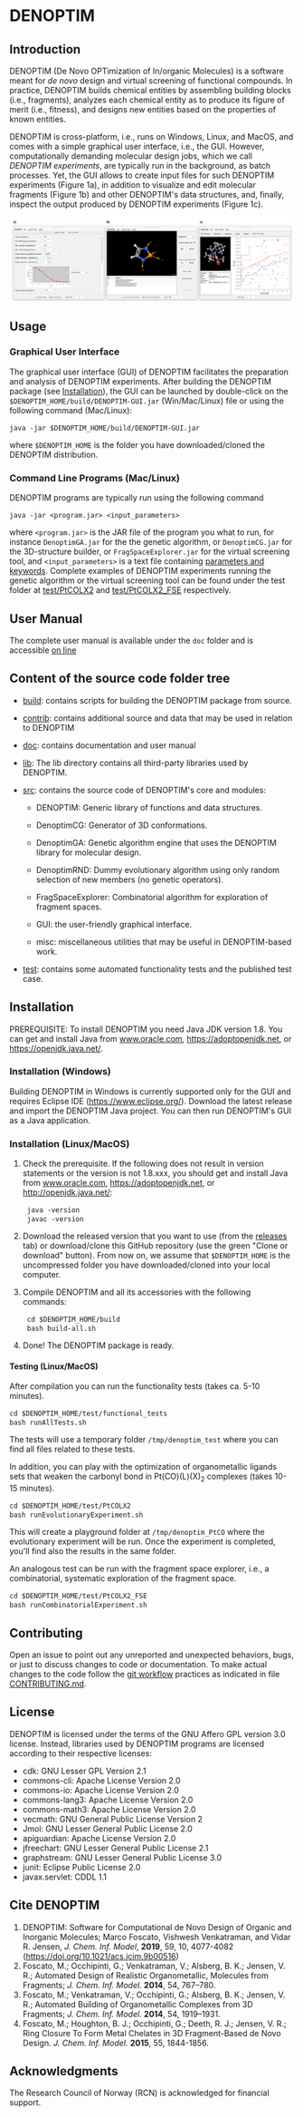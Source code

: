# DENOPTIM
## Introduction
DENOPTIM (De Novo OPTimization of In/organic Molecules) is a software meant for <i>de novo</i> design and virtual screening of functional compounds. In practice, DENOPTIM builds chemical entities by assembling building blocks (i.e., fragments), analyzes each chemical entity as to produce its figure of merit (i.e., fitness), and designs new entities based on the properties of known entities.

DENOPTIM is cross-platform, i.e., runs on Windows, Linux, and MacOS, and comes with a simple graphical user interface, i.e., the GUI. However, computationally demanding molecular design jobs, which we call <i>DENOPTIM experiments</i>, are typically run in the background, as batch processes. Yet, the GUI allows to create input files for such DENOPTIM experiments (Figure 1a), in addition to visualize and edit molecular fragments (Figure 1b) and other DENOPTIM's data structures, and, finally, inspect the output produced by DENOPTIM experiments (Figure 1c).

![Figure 1](./doc/figures/gui_snapshots.png)

## Usage
### Graphical User Interface
The graphical user interface (GUI) of DENOPTIM facilitates the preparation and analysis of DENOPTIM experiments. After building the DENOPTIM package (see [Installation](#installation)), the GUI can be launched by double-click on the <code>$DENOPTIM_HOME/build/DENOPTIM-GUI.jar</code> (Win/Mac/Linux) file or using the following command (Mac/Linux):

    java -jar $DENOPTIM_HOME/build/DENOPTIM-GUI.jar
    
where <code>$DENOPTIM_HOME</code> is the folder you have downloaded/cloned the DENOPTIM distribution.

### Command Line Programs (Mac/Linux)
DENOPTIM programs are typically run using the following command

    java -jar <program.jar> <input_parameters>

where <code>&lt;program.jar&gt;</code> is the JAR file of the program you what to run, for instance <code>DenoptimGA.jar</code> for the the genetic algorithm, or <code>DenoptimCG.jar</code> for the 3D-structure builder, or <code>FragSpaceExplorer.jar</code> for the virtual screening tool, and <code>&lt;input_parameters&gt;</code> is a text file containing [parameters and keywords](https://htmlpreview.github.io/?https://github.com/denoptim-project/DENOPTIM/blob/master/doc/user_manual.html#Toc35546_1191730726).
Complete examples of DENOPTIM experiments running the genetic algorithm or the virtual screening tool can be found under the test folder at [test/PtCOLX2](./test/PtCOLX2) and [test/PtCOLX2_FSE](./test/PtCOLX2_FSE) respectively.

## User Manual
The complete user manual is available under the <code>doc</code> folder and is accessible [on line](http://htmlpreview.github.io/?https://github.com/denoptim-project/DENOPTIM/blob/master/doc/user_manual.html)

## Content of the source code folder tree

* [build](./build): contains scripts for building the DENOPTIM package from source.

* [contrib](./contrib): contains additional source and data that may be used in relation to DENOPTIM

* [doc](./doc): contains documentation and user manual

* [lib](./lib): The lib directory contains all third-party libraries used by DENOPTIM.

* [src](./src): contains the source code of DENOPTIM's core and modules:

  * DENOPTIM: Generic library of functions and data structures.

  * DenoptimCG: Generator of 3D conformations.

  * DenoptimGA: Genetic algorithm engine that uses the DENOPTIM library for molecular design.

  * DenoptimRND: Dummy evolutionary algorithm using only random selection of new members (no genetic operators).

  * FragSpaceExplorer: Combinatorial algorithm for exploration of fragment spaces.
  
  * GUI: the user-friendly graphical interface.

  * misc: miscellaneous utilities that may be useful in DENOPTIM-based work.

* [test](./test): contains some automated functionality tests and the published test case.

## Installation 
PREREQUISITE: To install DENOPTIM you need Java JDK version 1.8. You can get and install Java from www.oracle.com, https://adoptopenjdk.net, or https://openjdk.java.net/.

### Installation (Windows)
Building DENOPTIM in Windows is currently supported only for the GUI and requires Eclipse IDE (https://www.eclipse.org/). Download the latest release and import the DENOPTIM Java project. You can then run DENOPTIM's GUI as a Java application.

### Installation (Linux/MacOS)
1. Check the prerequisite. If the following does not result in version statements or the version is not 1.8.xxx, you should get and install Java from www.oracle.com, https://adoptopenjdk.net, or http://openjdk.java.net/:

        java -version
        javac -version

2. Download the released version that you want to use (from the [releases](https://github.com/denoptim-project/DENOPTIM/releases) tab) or download/clone this GitHub repository (use the green "Clone or download" button). From now on, we assume that <code>$DENOPTIM_HOME</code> is the uncompressed folder you have downloaded/cloned into your local computer. 

3. Compile DENOPTIM and all its accessories with the following commands:  

        cd $DENOPTIM_HOME/build
        bash build-all.sh

4. Done! The DENOPTIM package is ready. 

#### Testing (Linux/MacOS)
After compilation you can run the functionality tests (takes ca. 5-10 minutes).

    cd $DENOPTIM_HOME/test/functional_tests
    bash runAllTests.sh

The tests will use a temporary folder <code>/tmp/denoptim_test</code> where you can find all files related to these tests.

In addition, you can play with the optimization of organometallic ligands sets that weaken the carbonyl bond in Pt(CO)(L)(X)<sub>2</sub> complexes (takes 10-15 minutes).

    cd $DENOPTIM_HOME/test/PtCOLX2
    bash runEvolutionaryExperiment.sh

This will create a playground folder at <code>/tmp/denoptim_PtCO</code> where the evolutionary experiment will be run. Once the experiment is completed, you'll find also the results in the same folder.

An analogous test can be run with the fragment space explorer, i.e., a combinatorial, systematic exploration of the fragment space.

    cd $DENOPTIM_HOME/test/PtCOLX2_FSE
    bash runCombinatorialExperiment.sh

## Contributing
Open an issue to point out any unreported and unexpected behaviors, bugs, or just to discuss changes to code or documentation. To make actual changes to the code follow the [git workflow](https://guides.github.com/introduction/flow/) practices as indicated in file  [CONTRIBUTING.md](./CONTRIBUTING.md).

## License
DENOPTIM is licensed under the terms of the GNU Affero GPL version 3.0 license. 
Instead, libraries used by DENOPTIM programs are licensed according to their respective licenses:
* cdk: GNU Lesser GPL Version 2.1
* commons-cli: Apache License Version 2.0
* commons-io: Apache License Version 2.0
* commons-lang3: Apache License Version 2.0
* commons-math3: Apache License Version 2.0
* vecmath: GNU General Public License Version 2
* Jmol: GNU Lesser General Public License 2.0
* apiguardian: Apache License Version 2.0
* jfreechart: GNU Lesser General Public License 2.1
* graphstream: GNU Lesser General Public License 3.0
* junit: Eclipse Public License 2.0
* javax.servlet: CDDL 1.1


## Cite DENOPTIM
1) DENOPTIM: Software for Computational de Novo Design of Organic and Inorganic Molecules; Marco Foscato, Vishwesh Venkatraman, and Vidar R. Jensen, <i>J. Chem. Inf. Model</i>, <b>2019</b>, 59, 10, 4077-4082 (<a href="https://doi.org/10.1021/acs.jcim.9b00516">https://doi.org/10.1021/acs.jcim.9b00516</a>)
2) Foscato, M.; Occhipinti, G.; Venkatraman, V.; Alsberg, B. K.; Jensen, V. R.; Automated Design of Realistic Organometallic, Molecules from Fragments; <i>J. Chem. Inf. Model.</i> <b>2014</b>, 54, 767–780.
3) Foscato, M.; Venkatraman, V.; Occhipinti, G.; Alsberg, B. K.; Jensen, V. R.; Automated Building of Organometallic Complexes from 3D Fragments; <i>J. Chem. Inf. Model.</i> <b>2014</b>, 54, 1919–1931.
4) Foscato, M.; Houghton, B. J.; Occhipinti, G.; Deeth, R. J.; Jensen, V. R.; Ring Closure To Form Metal Chelates in 3D Fragment-Based de Novo Design. <i>J. Chem. Inf. Model.</i> <b>2015</b>, 55, 1844-1856.

## Acknowledgments
The Research Council of Norway (RCN) is acknowledged for financial support. 
